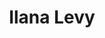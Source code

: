 ---
title: "Ilana Levy"
presenter_id: ilana_levy
permalink: /member_full_publications/ilana_levy
layout: member_all_publications
---